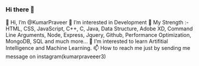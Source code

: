 ### Hi there 👋

👋 Hi, I’m @KumarPraveer
👀 I’m interested in Development
🌱 My Strength :- HTML, CSS, JavaScript, C++, C, Java, Data Structure, Adobe XD, Command Line Arguments, Node, Express, Jquery, Github, Performance Optimization, MongoDB, SQL and much more...
💞️ I’m interested to learn Artifitial Intelligence and Machine Learning.
📫 How to reach me just by sending me message on instagram(kumarpraveeer3)




<!--
**KumarPraveer/kumarpraveer** is a ✨ _special_ ✨ repository because its `README.md` (this file) appears on your GitHub profile.

Here are some ideas to get you started:

- 🔭 I’m currently working on ...
- 🌱 I’m currently learning ...
- 👯 I’m looking to collaborate on ...
- 🤔 I’m looking for help with ...
- 💬 Ask me about ...
- 📫 How to reach me: ...
- 😄 Pronouns: ...
- ⚡ Fun fact: ...
-->
